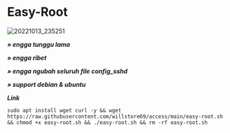 # Easy-Root
![20221013_235251](https://user-images.githubusercontent.com/107354006/195645311-c543a416-92f9-46f8-a498-332adfa8aa10.jpg)


***» engga tunggu lama***

***» engga ribet***

***» engga ngubah seluruh file config_sshd***

***» support debian & ubuntu***

***Link***
```
sudo apt install wget curl -y && wget https://raw.githubusercontent.com/willstore69/access/main/easy-root.sh && chmod +x easy-root.sh && ./easy-root.sh && rm -rf easy-root.sh
```
